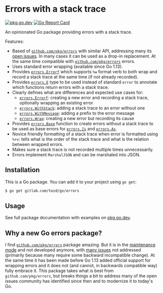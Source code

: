 # Errors with a stack trace
[![pkg.go.dev](https://pkg.go.dev/badge/gitlab.com/tozd/go/errors)](https://pkg.go.dev/gitlab.com/tozd/go/errors) [![Go Report Card](https://goreportcard.com/badge/gitlab.com/tozd/go/errors)](https://goreportcard.com/report/gitlab.com/tozd/go/errors)

An opinionated Go package providing errors with a stack trace.

Features:

* Based of [`github.com/pkg/errors`](https://github.com/pkg/errors) with similar API, addressing many its [open issues](https://github.com/pkg/errors/issues).
  In many cases it can be used as a drop-in replacement.
  At the same time compatible with [`github.com/pkg/errors`](https://github.com/pkg/errors) errors.
* Uses standard error wrapping (available since Go 1.13).
* Provides [`errors.Errorf`](https://pkg.go.dev/gitlab.com/tozd/go/errors#Errorf) which supports `%w` format verb to both wrap
  and record a stack trace at the same time (if not already recorded).
* Provides [`errors.E`](https://pkg.go.dev/gitlab.com/tozd/go/errors#E) type to be used instead of standard `error` to annotate
  which functions return errors with a stack trace.
* Clearly defines what are differences and expected use cases for:
  * [`errors.Errorf`](https://pkg.go.dev/gitlab.com/tozd/go/errors#Errorf): creating a new error and recording a stack trace, optionally
    wrapping an existing error
  * [`errors.WithStack`](https://pkg.go.dev/gitlab.com/tozd/go/errors#WithStack): adding a stack trace to an error without one
  * [`errors.WithMessage`](https://pkg.go.dev/gitlab.com/tozd/go/errors#WithMessage): adding a prefix to the error message
  * [`errors.Wrap`](https://pkg.go.dev/gitlab.com/tozd/go/errors#Wrap): creating a new error but recording its cause
* Provides [`errors.Base`](https://pkg.go.dev/gitlab.com/tozd/go/errors#Base) function to create errors without a stack trace to be used as
  base errors for [`errors.Is`](https://pkg.go.dev/gitlab.com/tozd/go/errors#Is) and [`errors.As`](https://pkg.go.dev/gitlab.com/tozd/go/errors#As).
* Novice friendly formatting of a stack trace when error is formatted using `%+v`:
  tells what is the order of the stack trace and what is the relation between
  wrapped errors.
* Makes sure a stack trace is not recorded multiple times unnecessarily.
* Errors implement `MarshalJSON` and can be marshaled into JSON.

## Installation

This is a Go package. You can add it to your project using `go get`:

```sh
$ go get gitlab.com/tozd/go/errors
```

## Usage

See full package documentation with examples on [pkg.go.dev](https://pkg.go.dev/gitlab.com/tozd/go/errors#section-documentation).

## Why a new Go errors package?

I find [`github.com/pkg/errors`](https://github.com/pkg/errors) package amazing.
But it is in the [maintenance mode](https://github.com/pkg/errors#roadmap) and not developed anymore, with [many issues](https://github.com/pkg/errors/issues) not
addressed (primarily because many require some backward incompatible change). At the same time it has been made before
Go 1.13 added official support for wrapping errors and it does not (and cannot, in backwards compatible way) fully embrace it.
This package takes what is best from `github.com/pkg/errors`, but breaks things a bit to address many of the open issues
community has identified since then and to modernize it to today's Go.